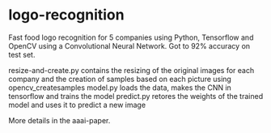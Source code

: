 # logo-recognition
Fast food logo recognition for 5 companies using Python, Tensorflow and OpenCV using a Convolutional Neural Network. Got to 92% accuracy on test set.

resize-and-create.py contains the resizing of the original images for each company and the creation of samples based on each picture using opencv_createsamples
model.py loads the data, makes the CNN in tensorflow and trains the model
predict.py retores the weights of the trained model and uses it to predict a new image

More details in the aaai-paper.


